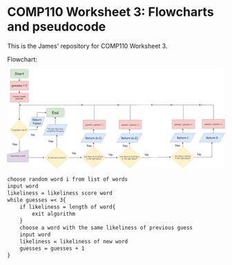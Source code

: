 # COMP110 Worksheet 3: Flowcharts and pseudocode

This is the James' repository for COMP110 Worksheet 3.

Flowchart:

![](FalloutIVMinigameFlowchartV4.png)

```
choose random word i from list of words
input word
likeliness = likeliness score word
while guesses =< 3{
	if likeliness = length of word{
		exit algorithm
	}
	choose a word with the same likeliness of previous guess
	input word
	likeliness = likeliness of new word
	guesses = guesses + 1
}
```
